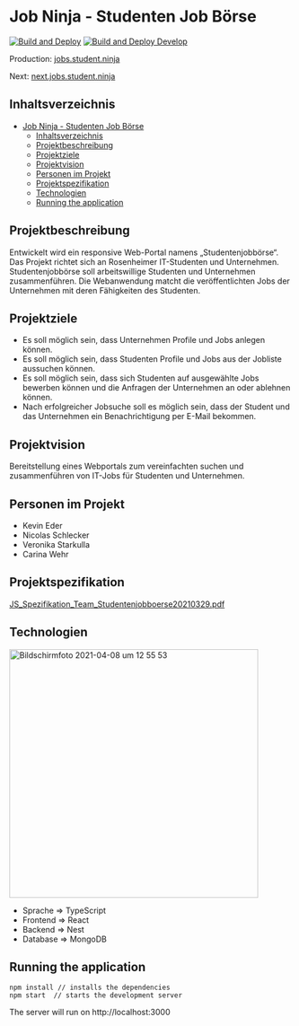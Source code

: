 # Job Ninja - Studenten Job Börse

[![Build and Deploy](https://github.com/ss21-js/ss21-js-frontend/actions/workflows/build_and_deploy.yml/badge.svg)](https://github.com/ss21-js/ss21-js-frontend/actions/workflows/build_and_deploy.yml)
[![Build and Deploy Develop](https://github.com/ss21-js/ss21-js-frontend/actions/workflows/build_and_deploy_next.yml/badge.svg)](https://github.com/ss21-js/ss21-js-frontend/actions/workflows/build_and_deploy_next.yml)

Production: [jobs.student.ninja](https://jobs.student.ninja)

Next: [next.jobs.student.ninja](https://next.jobs.student.ninja)

## Inhaltsverzeichnis

- [Job Ninja - Studenten Job Börse](#job-ninja---studenten-job-börse)
  - [Inhaltsverzeichnis](#inhaltsverzeichnis)
  - [Projektbeschreibung](#projektbeschreibung)
  - [Projektziele](#projektziele)
  - [Projektvision](#projektvision)
  - [Personen im Projekt](#personen-im-projekt)
  - [Projektspezifikation](#projektspezifikation)
  - [Technologien](#technologien)
  - [Running the application](#running-the-application)

## Projektbeschreibung

Entwickelt wird ein responsive Web-Portal namens „Studentenjobbörse“. Das Projekt richtet sich an Rosenheimer IT-Studenten und Unternehmen. Studentenjobbörse soll arbeitswillige Studenten und Unternehmen zusammenführen. Die Webanwendung matcht die veröffentlichten Jobs der Unternehmen mit deren Fähigkeiten des Studenten.

## Projektziele

*  Es soll möglich sein, dass Unternehmen Profile und Jobs anlegen können.​
*  Es soll möglich sein, dass Studenten Profile und Jobs aus der Jobliste aussuchen können.
*  Es soll möglich sein, dass sich Studenten auf ausgewählte Jobs bewerben können und die Anfragen der Unternehmen an oder ablehnen können.
*  Nach erfolgreicher Jobsuche soll es möglich sein, dass der Student und das Unternehmen ein Benachrichtigung per E-Mail bekommen.


## Projektvision

Bereitstellung eines Webportals zum vereinfachten suchen und zusammenführen von IT-Jobs für Studenten und Unternehmen.


## Personen im Projekt
*  Kevin Eder
*  Nicolas Schlecker
*  Veronika Starkulla
*  Carina Wehr

## Projektspezifikation
[JS_Spezifikation_Team_Studentenjobboerse20210329.pdf](https://github.com/ss21-js/ss21-js-frontend/files/6278105/JS_Spezifikation_Team_Studentenjobboerse20210329.pdf)


## Technologien

<img width="443" alt="Bildschirmfoto 2021-04-08 um 12 55 53" src="https://user-images.githubusercontent.com/44170637/114016017-b248c180-986a-11eb-918c-cbcbc7bfa225.png">

*  Sprache => TypeScript
*  Frontend => React
*  Backend => Nest
*  Database => MongoDB

## Running the application

```
npm install // installs the dependencies
npm start  // starts the development server
```
The server will run on http://localhost:3000
